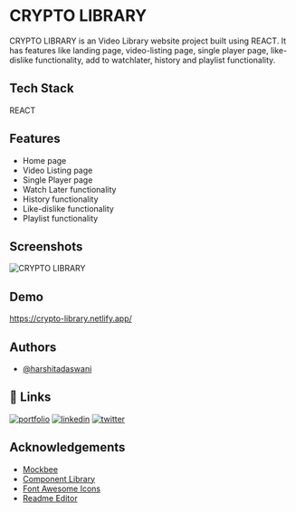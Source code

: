 
# CRYPTO LIBRARY

CRYPTO LIBRARY is an Video Library website project built using REACT. It has features like landing page, video-listing page, single player page, like-dislike functionality, add to watchlater, history and playlist functionality.

## Tech Stack

REACT

## Features

- Home page
- Video Listing page
- Single Player page
- Watch Later functionality
- History functionality
- Like-dislike functionality
- Playlist functionality

## Screenshots

![CRYPTO LIBRARY](https://user-images.githubusercontent.com/87665916/163729655-e586d45e-b2f8-47fb-8ce1-f7df1de570b0.png)


## Demo

https://crypto-library.netlify.app/


## Authors

- [@harshitadaswani](https://www.github.com/harshitadaswani)


## 🔗 Links
[![portfolio](https://img.shields.io/badge/my_portfolio-000?style=for-the-badge&logo=ko-fi&logoColor=white)](https://harshitabdaswani.netlify.app/)
[![linkedin](https://img.shields.io/badge/linkedin-0A66C2?style=for-the-badge&logo=linkedin&logoColor=white)](https://www.linkedin.com/in/harshitabdaswani/)
[![twitter](https://img.shields.io/badge/twitter-1DA1F2?style=for-the-badge&logo=twitter&logoColor=white)](https://twitter.com/harshi_daswani)


## Acknowledgements

 - [Mockbee](https://mockbee.netlify.app/)
 - [Component Library](https://harshita-crypto-ui.netlify.app/)
 - [Font Awesome Icons](https://fontawesome.com/v5/)
 - [Readme Editor](https://readme.so/)
